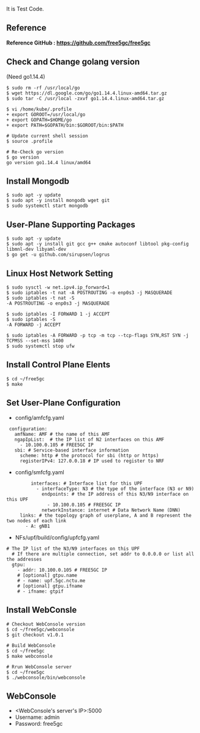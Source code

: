 It is Test Code.

## Reference
**Reference GitHub : https://github.com/free5gc/free5gc**

## Check and Change golang version
(Need go1.14.4)
```
$ sudo rm -rf /usr/local/go
$ wget https://dl.google.com/go/go1.14.4.linux-amd64.tar.gz
$ sudo tar -C /usr/local -zxvf go1.14.4.linux-amd64.tar.gz

$ vi /home/kube/.profile
+ export GOROOT=/usr/local/go
+ export GOPATH=$HOME/go
+ export PATH=$GOPATH/bin:$GOROOT/bin:$PATH

# Update current shell session
$ source .profile

# Re-Check go version
$ go version
go version go1.14.4 linux/amd64
```

## Install Mongodb
```
$ sudo apt -y update
$ sudo apt -y install mongodb wget git
$ sudo systemctl start mongodb
```

## User-Plane Supporting Packages
```
$ sudo apt -y update
$ sudo apt -y install git gcc g++ cmake autoconf libtool pkg-config libmnl-dev libyaml-dev
$ go get -u github.com/sirupsen/logrus
```

## Linux Host Network Setting
```
$ sudo sysctl -w net.ipv4.ip_forward=1
$ sudo iptables -t nat -A POSTROUTING -o enp0s3 -j MASQUERADE
$ sudo iptables -t nat -S
-A POSTROUTING -o enp0s3 -j MASQUERADE

$ sudo iptables -I FORWARD 1 -j ACCEPT
$ sudo iptables -S
-A FORWARD -j ACCEPT

$ sudo iptables -A FORWARD -p tcp -m tcp --tcp-flags SYN,RST SYN -j TCPMSS --set-mss 1400
$ sudo systemctl stop ufw
```

## Install Control Plane Elents
```
$ cd ~/free5gc
$ make
```

## Set User-Plane Configuration
- config/amfcfg.yaml
```
 configuration:
   amfName: AMF # the name of this AMF
   ngapIpList:  # the IP list of N2 interfaces on this AMF
     - 10.100.0.105 # FREE5GC IP
   sbi: # Service-based interface information
     scheme: http # the protocol for sbi (http or https)
     registerIPv4: 127.0.0.18 # IP used to register to NRF
```
- config/smfcfg.yaml
```
         interfaces: # Interface list for this UPF
           - interfaceType: N3 # the type of the interface (N3 or N9)
             endpoints: # the IP address of this N3/N9 interface on this UPF
               - 10.100.0.105 # FREE5GC IP
             networkInstance: internet # Data Network Name (DNN)
     links: # the topology graph of userplane, A and B represent the two nodes of each link
       - A: gNB1
```
- NFs/upf/build/config/upfcfg.yaml
```
# The IP list of the N3/N9 interfaces on this UPF
  # If there are multiple connection, set addr to 0.0.0.0 or list all the addresses
  gtpu:
    - addr: 10.100.0.105 # FREE5GC IP
    # [optional] gtpu.name
    # - name: upf.5gc.nctu.me
    # [optional] gtpu.ifname
    # - ifname: gtpif
```

## Install WebConsle
```
# Checkout WebConsole version
$ cd ~/free5gc/webconsole
$ git checkout v1.0.1

# Build WebConsole
$ cd ~/free5gc
$ make webconsole

# Rrun WebConsole server
$ cd ~/free5gc
$ ./webconsole/bin/webconsole
```

## WebConsole 
- <WebConsole's server's IP>:5000
- Username: admin
- Password: free5gc

